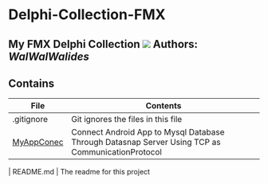 # Delphi-Collection-FMX
My FMX Delphi Collection
![](Delphi-Collection-FMX.jpg)
**Authors:**  *WalWalWalides*
------

## Contains

| File | Contents | 
| --- | --- |
| .gitignore | Git ignores the files in this file |
|[MyAppConec](https://github.com/walwalwalides/Delphi-Collection-FMX/tree/master/MyAppConec)|Connect Android App to Mysql Database Through Datasnap Server Using TCP as CommunicationProtocol| 

| README.md | The readme for this project
